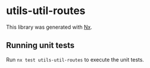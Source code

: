 # utils-util-routes

This library was generated with [Nx](https://nx.dev).

## Running unit tests

Run `nx test utils-util-routes` to execute the unit tests.
